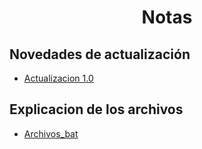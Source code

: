 <div align="center">
  <h1 style="text-align: center;">Notas</h1>

</div>

## Novedades de actualización
<ul>
    <li><a href="./update_notes.md">Actualizacion 1.0</a></li>
</ul>

## Explicacion de los archivos
<ul>
    <li><a href="./notes.md">Archivos_bat</a></li>
</ul>
